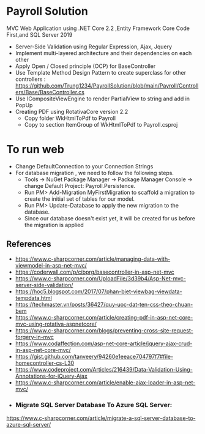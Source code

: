 # Payroll Solution
MVC Web Application  using .NET Core 2.2 ,Entity Framework Core Code First,and SQL Server 2019
 - Server-Side Validation using Regular Expression, Ajax, Jquery
 - Implement multi-layered architecture and their dependencies on each other 
 - Apply Open / Closed principle (OCP) for BaseController
 - Use Template Method Design Pattern to create superclass for other controllers : https://github.com/Trung1234/PayrollSolution/blob/main/Payroll/Controllers/Base/BaseController.cs
 - Use ICompositeViewEngine to render PartialView to string and add in PopUp
 - Creating PDF using RotativaCore version 2.2
      -  Copy folder WkHtmlToPdf to Payroll 
      -  Copy to section ItemGroup of WkHtmlToPdf to Payroll.csproj 	 	
	
# To run web
 - Change DefaultConnection to your Connection Strings
 - For database migration , we need to follow the following steps.
	- Tools -> NuGet Package Manager -> Package Manager Console -> change Default Project: Payroll.Persistence.
	- Run PM> Add-Migration MyFirstMigration to scaffold a migration to create the initial set of tables for our model. 	
	- Run PM> Update-Database to apply the new migration to the database. 
	- Since our database doesn't exist yet, it will be created for us before the migration is applied
## References
- https://www.c-sharpcorner.com/article/managing-data-with-viewmodel-in-asp-net-mvc/
- https://coderwall.com/p/cibprg/basecontroller-in-asp-net-mvc
- https://www.c-sharpcorner.com/UploadFile/3d39b4/Asp-Net-mvc-server-side-validation/
- https://hoc5.blogspot.com/2017/07/phan-biet-viewbag-viewdata-tempdata.html
- https://techmaster.vn/posts/36427/quy-uoc-dat-ten-css-theo-chuan-bem
- https://www.c-sharpcorner.com/article/creating-pdf-in-asp-net-core-mvc-using-rotativa-aspnetcore/
- https://www.c-sharpcorner.com/blogs/preventing-cross-site-request-forgery-in-mvc
- https://www.codaffection.com/asp-net-core-article/jquery-ajax-crud-in-asp-net-core-mvc/
- https://gist.github.com/tanveery/94260e1eeace704797f7#file-homecontroller-cs-L30
- https://www.codeproject.com/Articles/216439/Data-Validation-Using-Annotations-for-jQuery-Ajax
- https://www.c-sharpcorner.com/article/enable-ajax-loader-in-asp-net-mvc/
- ### Migrate SQL Server Database To Azure SQL Server: 
https://www.c-sharpcorner.com/article/migrate-a-sql-server-database-to-azure-sql-server/
